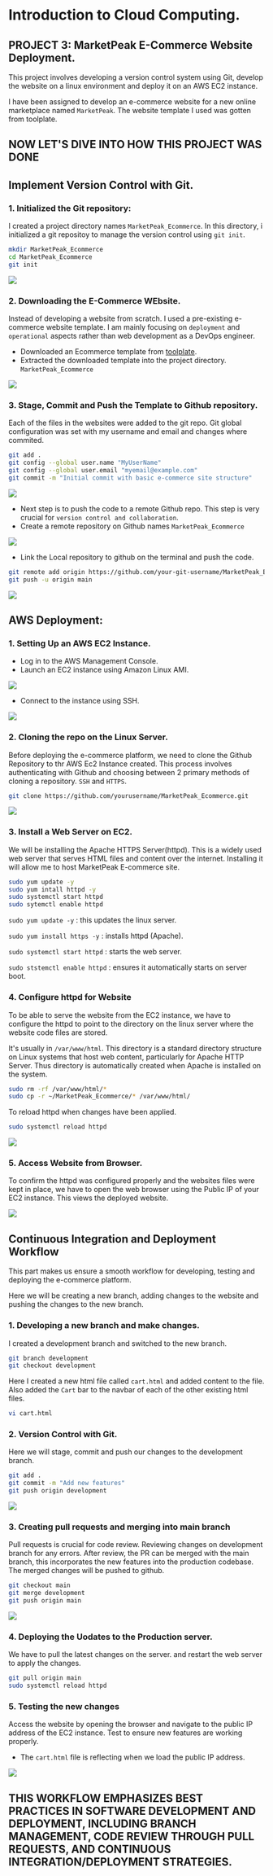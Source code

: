# Introduction to Cloud Computing.
## PROJECT 3: MarketPeak E-Commerce Website Deployment.

This project involves developing a version control system using Git, develop the website on a linux environment and deploy it on an AWS EC2 instance.

I have been assigned to develop an e-commerce website for a new online marketplace named `MarketPeak`. The website template I used was gotten from toolplate.

## NOW LET'S DIVE INTO HOW THIS PROJECT WAS DONE

## Implement Version Control with Git.
### 1. Initialized the Git repository: 
I created a project directory names `MarketPeak_Ecommerce`. In this directory, i initialized a git repositoy to manage the version control using `git init`.

```bash
mkdir MarketPeak_Ecommerce
cd MarketPeak_Ecommerce
git init
```
![](./images/git_init.png)

### 2. Downloading the E-Commerce WEbsite.
Instead of developing a website from scratch. I used a pre-existing e-commerce website template. I am mainly focusing on `deployment` and `operational` aspects rather than web development as a DevOps engineer.

* Downloaded an Ecommerce template from [toolplate](https://www.tooplate.com/view/2114-pixie).
* Extracted the downloaded template into the project directory. `MarketPeak_Ecommerce`

![](./images/website%20template.png)

### 3. Stage, Commit and Push the Template to Github repository.
 Each of the files in the websites were added to the git repo.
 Git global configuration was set with my username and email
 and changes where commited.
 ```bash
 git add .
 git config --global user.name "MyUserName"
 git config --global user.email "myemail@example.com"
 git commit -m "Initial commit with basic e-commerce site structure"
 ```
 ![](./images/stage%20&%20commit.png)

 * Next step is to push the code to a remote Github repo. This step is very crucial for `version control and collaboration`.
 * Create a remote repository on Github names `MarketPeak_Ecommerce`

 ![](/images/git%20repo.png) 

* Link the Local repository to github on the terminal and push the code.
```bash
git remote add origin https://github.com/your-git-username/MarketPeak_Ecommerce.git
git push -u origin main
```

![](/images/git%20push.png)

## AWS Deployment:
### 1. Setting Up an AWS EC2 Instance. 
* Log in to the AWS Management Console.
* Launch an EC2 instance using Amazon Linux AMI.

![](/images/run%20instance.png)

* Connect to the instance using SSH.

![](/images/ssh_Ec2.png)

### 2. Cloning the repo on the Linux Server.
Before deploying the e-commerce platform, we need to clone the Github Repository to thr AWS Ec2 Instance created. 
This process involves authenticating with Github and choosing between 2 primary methods of cloning a repository. `SSH` and `HTTPS`.
```bash
git clone https://github.com/yourusername/MarketPeak_Ecommerce.git
```

![](/images/git%20clone.png)

### 3. Install a Web Server on EC2.
We will be installing the Apache HTTPS Server(httpd).
This is a widely used web server that serves HTML files and content over the internet. Installing it will allow me to host MarketPeak E-commerce site.

```bash
sudo yum update -y
sudo yum intall httpd -y
sudo systemctl start httpd
sudo sytemctl enable httpd
```
`sudo yum update -y` : this updates the linux server.

`sudo yum install https -y` : installs httpd (Apache).

`sudo systemctl start httpd` : starts the web server.

`sudo ststemctl enable httpd` : ensures it automatically starts on server boot.

### 4. Configure httpd for Website
To be able to serve the website from the EC2 instance, we have to configure the httpd to point to the directory on the linux server where the website code files are stored.

It's usually in `/var/www/html`. This directory is a standard directory structure on Linux systems that host web content, particularly for Apache HTTP Server. 
Thus directory is automatically created when Apache is installed on the system.

```bash
sudo rm -rf /var/www/html/*
sudo cp -r ~/MarketPeak_Ecommerce/* /var/www/html/
```
To reload httpd when changes have been applied.
```bash
sudo systemctl reload httpd
```
![](/images/configure%20httpd.png)

### 5. Access Website from Browser.
To confirm the httpd was configured properly and the websites files were kept in place, we have to open the web browser using the Public IP of your EC2 instance. This views the deployed website.

![](/images/access_website.png)

## Continuous Integration and Deployment Workflow
This part makes us ensure a smooth workflow for developing, testing and deploying the e-commerce platform. 

Here we will be creating a new branch, adding changes to the website and pushing the changes to the new branch. 

### 1. Developing a new branch and make changes.
I created a development branch and switched to the new branch.
```bash
git branch development
git checkout development
```
Here I created a new html file called `cart.html` and added content to the file.
Also added the `Cart` bar to the navbar of each of the other existing html files.
```bash
vi cart.html
```

### 2. Version Control with Git.
Here we will stage, commit and push our changes to the development branch.
```bash
git add .
git commit -m "Add new features"
git push origin development
```
![](/images/gitpush_branch.png)

### 3. Creating pull requests and merging into main branch
Pull requests is crucial for code review. Reviewing changes on development branch for any errors.
After review, the PR can be merged with the main branch, this incorporates the new features into the production codebase.
The merged changes will be pushed to github.
```bash
git checkout main
git merge development
git push origin main
```
![](/images/branch%20push%20&%20main%20pull.png)

### 4. Deploying the Uodates to the Production server.
We have to pull the latest changes on the server.
and restart the web server to apply the changes.
```bash 
git pull origin main
sudo systemctl reload httpd
```
### 5. Testing the new changes
Access the website by opening the browser and navigate to the public IP address of the EC2 instance. Test to ensure new features are working properly.
* The `cart.html` file is reflecting when we load the public IP address.

![](/images/new%20changes%20to%20website.png)

## THIS WORKFLOW EMPHASIZES BEST PRACTICES IN SOFTWARE DEVELOPMENT AND DEPLOYMENT, INCLUDING BRANCH MANAGEMENT, CODE REVIEW THROUGH PULL REQUESTS, AND CONTINUOUS INTEGRATION/DEPLOYMENT STRATEGIES. 

